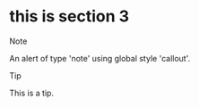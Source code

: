 # this is section 3
> [!NOTE]
> An alert of type 'note' using global style 'callout'.

> [!TIP]
> This is a tip.